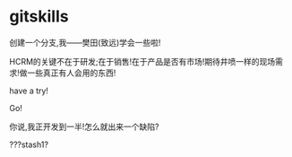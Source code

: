 # gitskills

创建一个分支,我——樊田(致远)学会一些啦!

HCRM的关键不在于研发;在于销售!在于产品是否有市场!期待井喷一样的现场需求!做一些真正有人会用的东西!


have a try!


Go!


你说,我正开发到一半!怎么就出来一个缺陷?

???stash1?